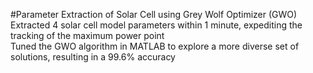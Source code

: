 #Parameter Extraction of Solar Cell using Grey Wolf Optimizer (GWO)  
Extracted 4 solar cell model parameters within 1 minute, expediting the tracking of the maximum power point  
Tuned the GWO algorithm in MATLAB to explore a more diverse set of solutions, resulting in a 99.6% accuracy  
